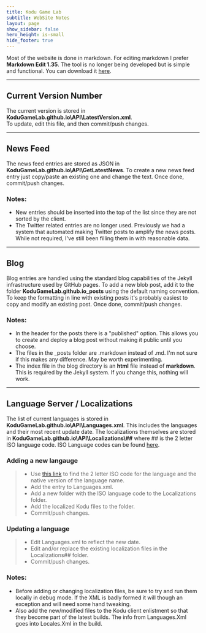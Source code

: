 ```yaml
---
title: Kodu Game Lab
subtitle: WebSite Notes
layout: page
show_sidebar: false
hero_height: is-small
hide_footer: true
---
```


Most of the website is done in markdown. For editing markdown I prefer **Markdown Edit 1.35**.  The tool is no longer being developed but is simple and functional.  You can download it [here](<https://www.softpedia.com/get/Internet/WEB-Design/HTML-Editors/Markdown-Edit.shtml>).

---
<a name="version"></a>
## Current Version Number
The current version is stored in **KoduGameLab.github.io\API\LatestVersion.xml**.<br>
To update, edit this file, and then commit/push changes.

---
<a name="newsfeed"></a>
## News Feed
The news feed entries are stored as JSON in **KoduGameLab.github.io\API\GetLatestNews**.  To create a new news feed entry just copy/paste an existing one and change the text.  Once done, commit/push changes.
### Notes:
- New entries should be inserted into the top of the list since they are not sorted by the client.
- The Twitter related entries are no longer used.  Previously we had a system that automated making Twitter posts to amplify the news posts.  While not required, I've still been filling them in with reasonable data.

---
<a name="blog"></a>
## Blog
Blog entries are handled using the standard blog capabilities of the Jekyll infrastructure used by GitHub pages.  To add a new blob post, add it to the folder **KoduGameLab.github.io\_posts** using the default naming convention.  To keep the formatting in line with existing posts it's probably easiest to copy and modify an existing post.  Once done, commit/push changes.
### Notes:
- In the header for the posts there is a "published" option.  This allows you to create and deploy a blog post without making it public until you choose.  
- The files in the _posts folder are .markdown instead of .md.  I'm not sure if this makes any difference.  May be worth experimenting.
- The index file in the blog directory is an **html** file instead of **markdown**.  This is required by the Jekyll system.  If you change this, nothing will work. 

---
<a name="localization"></a>
## Language Server / Localizations
The list of current languages is stored in **KoduGameLab.github.io\API\Languages.xml**.  This includes the languages and their most recent update date.  The localizations themselves are stored in **KoduGameLab.github.io\API\Localizations\\##** where ## is the 2 letter ISO language code.  ISO Language codes can be found [here](https://en.wikipedia.org/wiki/List_of_ISO_639-1_codes).

### Adding a new langauge
> - Use [this link](<https://en.wikipedia.org/wiki/List_of_ISO_639-1_codes>) to find the 2 letter ISO code for the language and the native version of the language name.
> - Add the entry to Languages.xml.  
> - Add a new folder with the ISO language code to the Localizations folder.
> - Add the localized Kodu files to the folder.
> - Commit/push changes.

### Updating a language
> - Edit Languages.xml to reflect the new date.  
> - Edit and/or replace the existing localization files in the Localizations\## folder.  
> - Commit/push changes.

### Notes:  
- Before adding or changing localization files, be sure to try and run them locally in debug mode.  If the XML is badly formed it will though an exception and will need some hand tweaking.
- Also add the new/modified files to the Kodu client enlistment so that they become part of the latest builds. The info from Languages.Xml goes into Locales.Xml in the build.
